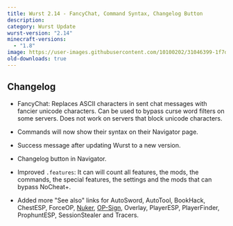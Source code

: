 ```yaml
---
title: Wurst 2.14 - FancyChat, Command Syntax, Changelog Button
description:
category: Wurst Update
wurst-version: "2.14"
minecraft-versions:
  - "1.8"
image: https://user-images.githubusercontent.com/10100202/31046399-1f7dc5fc-a5f8-11e7-8042-f762ba7a1fd9.jpg
old-downloads: true
---
```

## Changelog

- FancyChat: Replaces ASCII characters in sent chat messages with fancier unicode characters. Can be used to bypass curse word filters on some servers. Does not work on servers that block unicode characters.

- Commands will now show their syntax on their Navigator page.

- Success message after updating Wurst to a new version.

- Changelog button in Navigator.

- Improved `.features`: It can will count all features, the mods, the commands, the special features, the settings and the mods that can bypass NoCheat+.

- Added more "See also" links for AutoSword, AutoTool, BookHack, ChestESP, ForceOP, [Nuker](https://wiki.wurstclient.net/nuker), [OP-Sign](https://wiki.wurstclient.net/op-sign), Overlay, PlayerESP, PlayerFinder, ProphuntESP, SessionStealer and Tracers.
